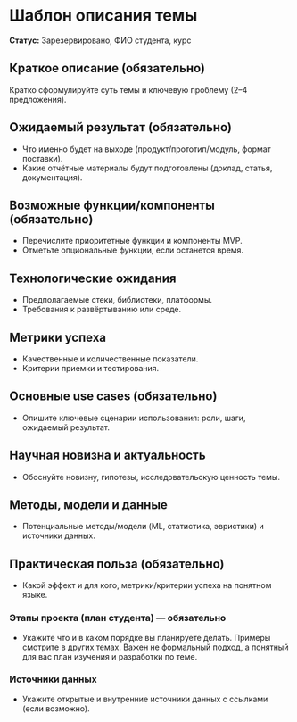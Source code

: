 # Шаблон описания темы

**Статус:** Зарезервировано, ФИО студента, курс

## Краткое описание (обязательно)
Кратко сформулируйте суть темы и ключевую проблему (2–4 предложения).

## Ожидаемый результат (обязательно)
- Что именно будет на выходе (продукт/прототип/модуль, формат поставки).
- Какие отчётные материалы будут подготовлены (доклад, статья, документация).

## Возможные функции/компоненты (обязательно)
- Перечислите приоритетные функции и компоненты MVP.
- Отметьте опциональные функции, если останется время.

## Технологические ожидания
- Предполагаемые стеки, библиотеки, платформы.
- Требования к развёртыванию или среде.

## Метрики успеха
- Качественные и количественные показатели.
- Критерии приемки и тестирования.

## Основные use cases (обязательно)

- Опишите ключевые сценарии использования: роли, шаги, ожидаемый результат.

## Научная новизна и актуальность

- Обоснуйте новизну, гипотезы, исследовательскую ценность темы.

## Методы, модели и данные

- Потенциальные методы/модели (ML, статистика, эвристики) и источники данных.

## Практическая польза (обязательно)

- Какой эффект и для кого, метрики/критерии успеха на понятном языке.

### Этапы проекта (план студента) — обязательно

- Укажите что и в каком порядке вы планируете делать. Примеры смотрите в других темах. Важен не формальный подход, а понятный для вас план изучения и разработки по теме.

### Источники данных

- Укажите открытые и внутренние источники данных с ссылками (если возможно).

